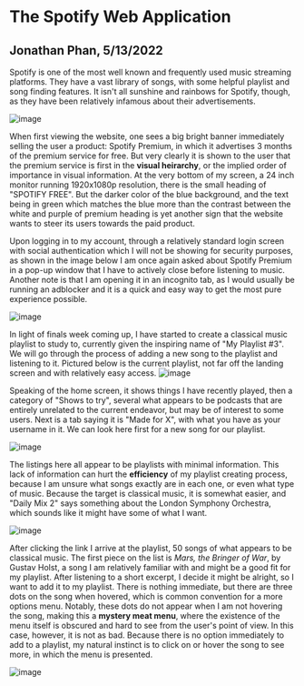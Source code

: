 # The Spotify Web Application
## Jonathan Phan, 5/13/2022

Spotify is one of the most well known and frequently used music streaming platforms. They have a vast library of songs, with some helpful playlist and song finding features. It isn't all sunshine and rainbows for Spotify, though, as they have been relatively infamous about their advertisements. 

![image](https://user-images.githubusercontent.com/72906410/168417104-dfc99870-0055-4d2a-a8a4-c8216c2062f0.png)

When first viewing the website, one sees a big bright banner immediately selling the user a product: Spotify Premium, in which it advertises 3 months of the premium service for free. But very clearly it is shown to the user that the premium service is first in the **visual heirarchy**, or the implied order of importance in visual information. At the very bottom of my screen, a 24 inch monitor running 1920x1080p resolution, there is the small heading of "SPOTIFY FREE". But the darker color of the blue background, and the text being in green which matches the blue more than the contrast between the white and purple of premium heading is yet another sign that the website wants to steer its users towards the paid product. 

Upon logging in to my account, through a relatively standard login screen with social authentication which I will not be showing for security purposes, as shown in the image below I am once again asked about Spotify Premium in a pop-up window that I have to actively close before listening to music. Another note is that I am opening it in an incognito tab, as I would usually be running an adblocker and it is a quick and easy way to get the most pure experience possible.

![image](https://user-images.githubusercontent.com/72906410/168417332-6339dbfe-109c-4ad6-8bed-a55bfceffa2f.png)

In light of finals week coming up, I have started to create a classical music playlist to study to, currently given the inspiring name of "My Playlist #3". We will go through the process of adding a new song to the playlist and listening to it. Pictured below is the current playlist, not far off the landing screen and with relatively easy access. 
![image](https://user-images.githubusercontent.com/72906410/168417491-3fcd1770-a8cc-4417-bd73-939c53a31c97.png)

Speaking of the home screen, it shows things I have recently played, then a category of "Shows to try", several what appears to be podcasts that are entirely unrelated to the current endeavor, but may be of interest to some users. Next is a tab saying it is "Made for X", with what you have as your username in it. We can look here first for a new song for our playlist.

![image](https://user-images.githubusercontent.com/72906410/168417627-2cde69dd-06be-4111-8029-23cb86d0446f.png)

The listings here all appear to be playlists with minimal information. This lack of information can hurt the **efficiency** of my playlist creating process, because I am unsure what songs exactly are in each one, or even what type of music. Because the target is classical music, it is somewhat easier, and "Daily Mix 2" says something about the London Symphony Orchestra, which sounds like it might have some of what I want. 

![image](https://user-images.githubusercontent.com/72906410/168417710-93b2bfce-ecb0-4e04-84a1-20d263fc96c4.png)

After clicking the link I arrive at the playlist, 50 songs of what appears to be classical music. The first piece on the list is *Mars, the Bringer of War*, by Gustav Holst, a song I am relatively familiar with and might be a good fit for my playlist. After listening to a short excerpt, I decide it might be alright, so I want to add it to my playlist. There is nothing immediate, but there are three dots on the song when hovered, which is common convention for a more options menu. Notably, these dots do not appear when I am not hovering the song, making this a **mystery meat menu**, where the existence of the menu itself is obscured and hard to see from the user's point of view. In this case, however, it is not as bad. Because there is no option immediately to add to a playlist, my natural instinct is to click on or hover the song to see more, in which the menu is presented. 

![image](https://user-images.githubusercontent.com/72906410/168417889-12885160-c46f-4d51-9150-1d4874e49824.png)

